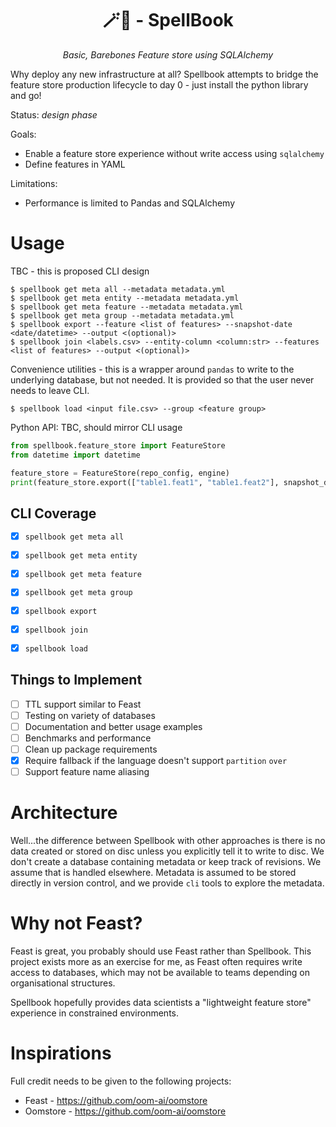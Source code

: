 <h1 align="center">🪄📗 - SpellBook</h1>
<p align="center">
    <em>Basic, Barebones Feature store using SQLAlchemy</em>
</p>

Why deploy any new infrastructure at all? Spellbook attempts to bridge the feature store production lifecycle to day 0 - just install the python library and go!

Status: _design phase_

Goals:

*  Enable a feature store experience without write access using `sqlalchemy`
*  Define features in YAML

Limitations:

*  Performance is limited to Pandas and SQLAlchemy

# Usage

TBC - this is proposed CLI design

```console
$ spellbook get meta all --metadata metadata.yml
$ spellbook get meta entity --metadata metadata.yml
$ spellbook get meta feature --metadata metadata.yml
$ spellbook get meta group --metadata metadata.yml
$ spellbook export --feature <list of features> --snapshot-date <date/datetime> --output <(optional)>
$ spellbook join <labels.csv> --entity-column <column:str> --features <list of features> --output <(optional)>
```

Convenience utilities - this is a wrapper around `pandas` to write to the underlying database, but not needed. It is provided so that the user never needs to leave CLI.

```console
$ spellbook load <input file.csv> --group <feature group>
```

Python API: TBC, should mirror CLI usage

```py
from spellbook.feature_store import FeatureStore
from datetime import datetime

feature_store = FeatureStore(repo_config, engine)
print(feature_store.export(["table1.feat1", "table1.feat2"], snapshot_date=datetime.now()))
```

## CLI Coverage

- [x] `spellbook get meta all`
- [x] `spellbook get meta entity`
- [x] `spellbook get meta feature`
- [x] `spellbook get meta group`
- [x] `spellbook export`
- [x] `spellbook join`
- [x] `spellbook load`


## Things to Implement

- [ ] TTL support similar to Feast
- [ ] Testing on variety of databases
- [ ] Documentation and better usage examples
- [ ] Benchmarks and performance
- [ ] Clean up package requirements
- [x] Require fallback if the language doesn't support `partition` `over`
- [ ] Support feature name aliasing

# Architecture

Well...the difference between Spellbook with other approaches is there is no data created or stored on disc unless you explicitly tell it to write to disc. We don't create a database containing metadata or keep track of revisions. We assume that is handled elsewhere. Metadata is assumed to be stored directly in version control, and we provide `cli` tools to explore the metadata. 

# Why not Feast?

Feast is great, you probably should use Feast rather than Spellbook. This project exists more as an exercise for me, as Feast often requires write access to databases, which may not be available to teams depending on organisational structures. 

Spellbook hopefully provides data scientists a "lightweight feature store" experience in constrained environments.

# Inspirations

Full credit needs to be given to the following projects:

*  Feast - https://github.com/oom-ai/oomstore
*  Oomstore - https://github.com/oom-ai/oomstore
